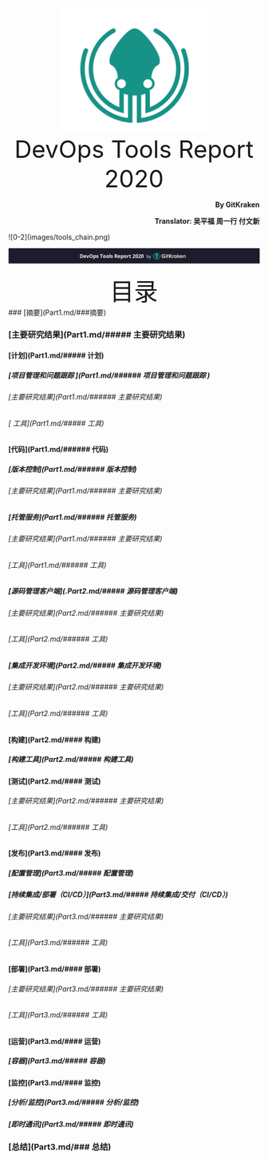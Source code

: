 <div align='center'>
  <img src=images/gitkraken_icon.png/>
</div>
<div align='center'><font size='70'>DevOps Tools Report 2020</font></div>
<p align="right"><b>By GitKraken</b></p>
<p align="right"><b>Translator: 吴平福 周一行 付文新</b></p>
![0-2](images/tools_chain.png)

![0-3](images/page_front.png)
<div align='center' ><font size='35'>目录</font></div>
### [摘要](Part1.md/###摘要)

### [主要研究结果](Part1.md/##### 主要研究结果)

#### [计划](Part1.md/##### 计划)

##### [项目管理和问题跟踪 ](Part1.md/###### 项目管理和问题跟踪 )

###### [主要研究结果](Part1.md/###### 主要研究结果)

###### [ 工具](Part1.md/##### 工具)

#### [代码](Part1.md/###### 代码)

##### [版本控制](Part1.md/###### 版本控制)

###### [主要研究结果](Part1.md/###### 主要研究结果)

##### [托管服务](Part1.md/###### 托管服务)

###### [主要研究结果](Part1.md/###### 主要研究结果)

###### [工具](Part1.md/###### 工具)

##### [源码管理客户端](.Part2.md/##### 源码管理客户端)

###### [主要研究结果](Part2.md/###### 主要研究结果)

###### [工具](Part2.md/###### 工具)

##### [集成开发环境](Part2.md/##### 集成开发环境)

###### [主要研究结果](Part2.md/###### 主要研究结果)

###### [工具](Part2.md/###### 工具)

#### [构建](Part2.md/#### 构建)

##### [构建工具](Part2.md/##### 构建工具)

#### [测试](Part2.md/#### 测试)

###### [主要研究结果](Part2.md/###### 主要研究结果)

###### [工具](Part2.md/###### 工具)

#### [发布](Part3.md/#### 发布)

##### [配置管理](Part3.md/##### 配置管理)

##### [持续集成/部署（CI/CD）](Part3.md/##### 持续集成/交付（CI/CD）)

###### [主要研究结果](Part3.md/###### 主要研究结果)

###### [工具](Part3.md/###### 工具)

#### [部署](Part3.md/#### 部署)

###### [主要研究结果](Part3.md/###### 主要研究结果)

###### [工具](Part3.md/###### 工具)

#### [运营](Part3.md/#### 运营)

##### [容器](Part3.md/##### 容器)

#### [监控](Part3.md/#### 监控)

##### [分析/监控](Part3.md/##### 分析/监控)

##### [即时通讯](Part3.md/##### 即时通讯)

### [总结](Part3.md/### 总结)

